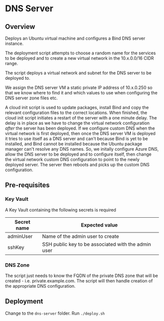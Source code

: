 # DNS Server

## Overview

Deploys an Ubuntu virtual machine and configures a Bind DNS server instance.

The deployment script attempts to choose a random name for the services to be deployed and to create a new virtual network in the 10.x.0.0/16 CIDR range.

The script deploys a virtual network and subnet for the DNS server to be deployed to.

We assign the DNS server VM a static private IP address of 10.x.0.250 so that we know where to find it and which values to use when configuring the DNS server zone files etc.

A cloud init script is used to update packages, install Bind and copy the relevant configuration files to the correct locations. When finished, the cloud init script initiates a restart of the server with a one minute delay. The delay is in place as we have to change the virtual network configuration *after* the server has been deployed. If we configure custom DNS when the virtual network is first deployed, then once the DNS server VM is deployed it tries to use itself as a DNS server and can't because Bind is yet to be installed, and Bind cannot be installed because the Ubuntu package manager can't resolve any DNS names. So, we initally configure Azure DNS, allow the DNS server to be deployed and to configure itself, then change the virtual network custom DNS configuration to point to the newly deployed server. The server then reboots and picks up the custom DNS configuration.

## Pre-requisites

### Key Vault

A Key Vault containing the following secrets is required

Secret name | Expected value
--- | ---
adminUser | Name of the admin user to create
sshKey | SSH public key to be associated with the admin user

### DNS Zone

The script just needs to know the FQDN of the private DNS zone that will be created - i.e. private.example.com. The script will then handle creation of the appropriate DNS configuration.

## Deployment

Change to the `dns-server` folder.
Run `./deploy.sh`